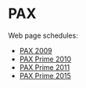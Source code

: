 # PAX

Web page schedules:
* [PAX 2009](https://web.archive.org/web/20091024105658/http://www.paxsite.com/paxprime/schedule.php)
* [PAX Prime 2010](https://web.archive.org/web/20100820100530/http://www.paxsite.com/paxprime/schedule.php)
* [PAX Prime 2011](https://web.archive.org/web/20110807230131/http://prime.paxsite.com/schedule.php)
* [PAX Prime 2015](https://web.archive.org/web/20160304171721/http://prime.paxsite.com/schedule)
